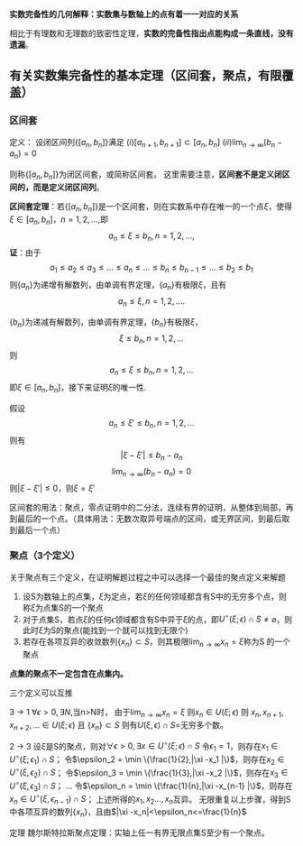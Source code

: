 
**实数完备性的几何解释：实数集与数轴上的点有着一一对应的关系**

相比于有理数和无理数的致密性定理，**实数的完备性指出点能构成一条直线，没有遗漏**。

## 有关实数集完备性的基本定理（区间套，聚点，有限覆盖）

### 区间套 
定义：
设闭区间列$\{ [a_n,b_n ] \}$满足
$(i)[a_{n+1},b_{n+1}] \subset [a_n,b_n]$
$(ii) \lim_{n \to \infty }(b_n - a_n) = 0$

则称$\{ [a_n,b_n ] \}$为闭区间套，或简称区间套。
这里需要注意，**区间套不是定义闭区间的，而是定义闭区间列**。

**区间套定理**：若$\{ [a_n,b_n ] \}$是一个区间套，则在实数系中存在唯一的一个点$\xi$，使得$\xi \in [a_n,b_n]$，$n = 1,2,\dots ,$即$$a_n \leq \xi \leq b_n,n = 1,2,\dots,$$
**证**：由于$$a_1\leq a_2 \leq a_3 \leq \dots \leq a_n \leq \dots \leq b_n \leq b_{n-1}\leq \dots \leq b_2 \leq b_1$$
则$\{ a_n \}$为递增有解数列，由单调有界定理，$\{ a_n \}$有极限$\xi$，且有$$a_n \leq \xi ,n = 1,2,\dots .$$

$\{ b_n \}$为递减有解数列，由单调有界定理，$\{ b_n \}$有极限$\xi$，$$\xi     \leq b_n ,n = 1,2,\dots $$
则$$a_n \leq \xi \leq b_n ,n = 1,2,\dots$$
即$\xi \in [a_n,b_n]$，接下来证明$\xi$的唯一性.

假设$$a_n \leq \xi' \leq b_n ,n = 1,2,\dots$$
则有$$|\xi - \xi'| \leq b_n - a_n$$
$$\lim_{n \to \infty}(b_n - a_n) = 0 $$
则$| \xi - \xi'| \leq 0$，则$\xi = \xi'$ 


区间套的用法：聚点，零点证明中的二分法，连续有界的证明，从整体到局部，再到最后的一个点。（具体用法：无数次取异号端点的区间，或无界区间，到最后取到最后一个点）


### 聚点（3个定义）

关于聚点有三个定义，在证明解题过程之中可以选择一个最佳的聚点定义来解题

1. 设S为数轴上的点集，$\xi$为定点，若$\xi$的任何领域都含有S中的无穷多个点，则称$\xi$为点集S的一个聚点
2. 对于点集S，若点$\xi$的任何$\epsilon$领域都含有S中异于$\xi$的点，即$U ^{\circ}(\xi;\epsilon) \cap S \neq \varnothing$，则此时$\xi$为S的聚点(能找到一个就可以找到无限个)
3. 若存在各项互异的收敛数列$\{x_n\}\subset S$，则其极限$\lim_{n \to \infty}x_n = \xi$称为S 的一个聚点

**点集的聚点不一定包含在点集内。**

三个定义可以互推

3 $\to$ 1
$\forall \epsilon > 0, \exists N,$当n>N时，
由于$\lim_{n \to \infty}x_n = \xi$
则$x_n \in U(\xi;\epsilon)$
则 $x_n ,x_{n+1},x_{n+2} ,\dots \in U(\xi;\epsilon)$ 
且 $\{x_n\} \subset S$
则有$U(\xi,\epsilon)\cap S =$无穷多个数。

2 $\to$ 3
设$\xi$是S的聚点，则对$\forall \epsilon >0 , \exists x \in U ^{\circ}(\xi;\epsilon)\cap S$
令$\epsilon_1 = 1$，则存在$x_1 \in U^{\circ}(\xi;\epsilon_1) \cap S$；
令$\epsilon_2 = \min \{\frac{1}{2},|\xi -x_1 |\}$，则存在$x_2 \in U^{\circ}(\xi,\epsilon_2) \cap S$；
令$\epsilon_3 = \min \{\frac{1}{3},|\xi -x_2 |\}$，则存在$x_3 \in U^{\circ}(\xi,\epsilon_3) \cap S$；
$\dots$
令$\epsilon_n = \min \{\frac{1}{n},|\xi -x_{n-1} |\}$，则存在$x_n \in U^{\circ}(\xi,\epsilon_{n-1}) \cap S$；
上述所得的$x_1 ,x_2 \dots ,x_n$互异。
无限重复以上步骤，得到S中各项互异的数列$\{x_n\}$，且由$|\xi -x_n|<\epsilon_n<=\frac{1}{n}$


定理 魏尔斯特拉斯聚点定理：实轴上任一有界无限点集S至少有一个聚点。






